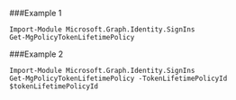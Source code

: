 ###Example 1
```
Import-Module Microsoft.Graph.Identity.SignIns
Get-MgPolicyTokenLifetimePolicy
```
###Example 2
```
Import-Module Microsoft.Graph.Identity.SignIns
Get-MgPolicyTokenLifetimePolicy -TokenLifetimePolicyId $tokenLifetimePolicyId
```
